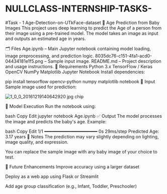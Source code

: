 # NULLCLASS-INTERNSHIP-TASKS-
#Task - 1
Age-Detection-on-UTkFace-dataset
🧒 Age Prediction from Baby Images
This project uses deep learning to predict the Age of a person from their image using a pre-trained model. The model takes an image as input and outputs an estimated age in years.

🗂 Files
Age.ipynb – Main Jupyter notebook containing model loading, image preprocessing, and prediction logic.
8035dc76-c151-4fa1-acd0-04434181e1f5.png – Sample input image.
README.md – Project description and usage instructions.
🔧 Requirements
Python 3.x
TensorFlow / Keras
OpenCV
NumPy
Matplotlib
Jupyter Notebook
Install dependencies:

pip install tensorflow opencv-python numpy matplotlib notebook
📸 Input
Sample image used for prediction:

![1_0_0_20161219140642920 jpg chip](https://github.com/user-attachments/assets/e50d5a32-56b9-4176-bb23-0e78fd97d3e9)



🧠 Model Execution
Run the notebook using:

bash
Copy
Edit
jupyter notebook Age.ipynb
✅ Output
The model processes the image and predicts the baby's age. Example:

bash
Copy
Edit
1/1 ━━━━━━━━━━━━━━━━━━━━ 0s 29ms/step
Predicted Age: 3.17 years
📝 Notes
The prediction may vary slightly depending on lighting, image quality, and expression.

You can replace the sample image with any baby image of your choice to test.

📌 Future Enhancements
Improve accuracy using a larger dataset

Deploy as a web app using Flask or Streamlit

Add age group classification (e.g., Infant, Toddler, Preschooler)
